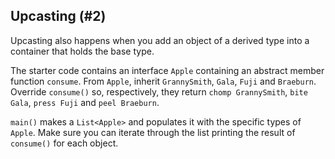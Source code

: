 ## Upcasting (#2)

Upcasting also happens when you add an object of a derived type into a
container that holds the base type.

The starter code contains an interface `Apple` containing an abstract member 
function `consume`. From `Apple`, inherit `GrannySmith`, `Gala`, `Fuji` and
`Braeburn`. Override `consume()` so, respectively, they return 
`chomp GrannySmith`, `bite Gala`, `press Fuji` and `peel Braeburn`.

`main()` makes a `List<Apple>` and populates it with the specific types of
`Apple`. Make sure you can iterate through the list printing the result of
`consume()` for each object.